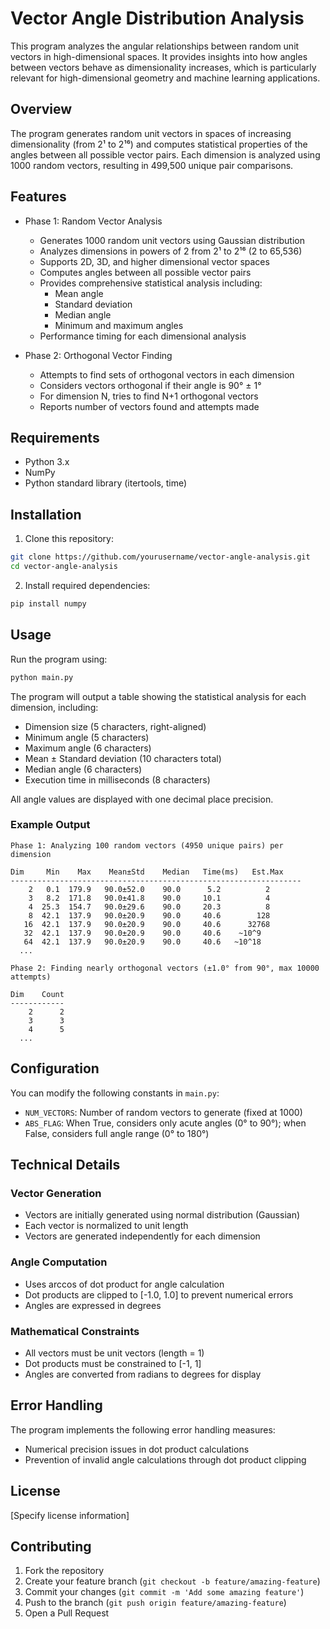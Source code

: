 # Vector Angle Distribution Analysis

This program analyzes the angular relationships between random unit vectors in high-dimensional spaces. It provides insights into how angles between vectors behave as dimensionality increases, which is particularly relevant for high-dimensional geometry and machine learning applications.

## Overview

The program generates random unit vectors in spaces of increasing dimensionality (from 2¹ to 2¹⁶) and computes statistical properties of the angles between all possible vector pairs. Each dimension is analyzed using 1000 random vectors, resulting in 499,500 unique pair comparisons.

## Features

- Phase 1: Random Vector Analysis
  - Generates 1000 random unit vectors using Gaussian distribution
  - Analyzes dimensions in powers of 2 from 2¹ to 2¹⁶ (2 to 65,536)
  - Supports 2D, 3D, and higher dimensional vector spaces
  - Computes angles between all possible vector pairs
  - Provides comprehensive statistical analysis including:
    - Mean angle
    - Standard deviation
    - Median angle
    - Minimum and maximum angles
  - Performance timing for each dimensional analysis

- Phase 2: Orthogonal Vector Finding
  - Attempts to find sets of orthogonal vectors in each dimension
  - Considers vectors orthogonal if their angle is 90° ± 1°
  - For dimension N, tries to find N+1 orthogonal vectors
  - Reports number of vectors found and attempts made

## Requirements

- Python 3.x
- NumPy
- Python standard library (itertools, time)

## Installation

1. Clone this repository:
```bash
git clone https://github.com/yourusername/vector-angle-analysis.git
cd vector-angle-analysis
```

2. Install required dependencies:
```bash
pip install numpy
```

## Usage

Run the program using:
```bash
python main.py
```

The program will output a table showing the statistical analysis for each dimension, including:
- Dimension size (5 characters, right-aligned)
- Minimum angle (5 characters)
- Maximum angle (6 characters)
- Mean ± Standard deviation (10 characters total)
- Median angle (6 characters)
- Execution time in milliseconds (8 characters)

All angle values are displayed with one decimal place precision.

### Example Output
```
Phase 1: Analyzing 100 random vectors (4950 unique pairs) per dimension

Dim     Min    Max    Mean±Std    Median   Time(ms)   Est.Max
-----------------------------------------------------------------
    2   0.1  179.9   90.0±52.0    90.0      5.2          2
    3   8.2  171.8   90.0±41.8    90.0     10.1          4
    4  25.3  154.7   90.0±29.6    90.0     20.3          8
    8  42.1  137.9   90.0±20.9    90.0     40.6        128
   16  42.1  137.9   90.0±20.9    90.0     40.6      32768
   32  42.1  137.9   90.0±20.9    90.0     40.6    ~10^9
   64  42.1  137.9   90.0±20.9    90.0     40.6   ~10^18
  ...

Phase 2: Finding nearly orthogonal vectors (±1.0° from 90°, max 10000 attempts)

Dim    Count
------------
    2      2
    3      3
    4      5
  ...
```

## Configuration

You can modify the following constants in `main.py`:

- `NUM_VECTORS`: Number of random vectors to generate (fixed at 1000)
- `ABS_FLAG`: When True, considers only acute angles (0° to 90°); when False, considers full angle range (0° to 180°)

## Technical Details

### Vector Generation
- Vectors are initially generated using normal distribution (Gaussian)
- Each vector is normalized to unit length
- Vectors are generated independently for each dimension

### Angle Computation
- Uses arccos of dot product for angle calculation
- Dot products are clipped to [-1.0, 1.0] to prevent numerical errors
- Angles are expressed in degrees

### Mathematical Constraints
- All vectors must be unit vectors (length = 1)
- Dot products must be constrained to [-1, 1]
- Angles are converted from radians to degrees for display

## Error Handling

The program implements the following error handling measures:
- Numerical precision issues in dot product calculations
- Prevention of invalid angle calculations through dot product clipping

## License

[Specify license information]

## Contributing

1. Fork the repository
2. Create your feature branch (`git checkout -b feature/amazing-feature`)
3. Commit your changes (`git commit -m 'Add some amazing feature'`)
4. Push to the branch (`git push origin feature/amazing-feature`)
5. Open a Pull Request